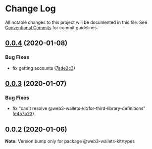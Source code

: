 # Change Log

All notable changes to this project will be documented in this file.
See [Conventional Commits](https://conventionalcommits.org) for commit guidelines.

## [0.0.4](https://github.com/akropolisio/web3-wallets-kit/compare/@web3-wallets-kit/types@0.0.3...@web3-wallets-kit/types@0.0.4) (2020-01-08)


### Bug Fixes

* fix getting accounts ([7ade2c3](https://github.com/akropolisio/web3-wallets-kit/commit/7ade2c3462a7659681bbe4a74cd6143a3d955c3b))





## [0.0.3](https://github.com/akropolisio/web3-wallets-kit/compare/@web3-wallets-kit/types@0.0.2...@web3-wallets-kit/types@0.0.3) (2020-01-07)


### Bug Fixes

* fix "can't resolve @web3-wallets-kit/for-third-library-definitions" ([e457b23](https://github.com/akropolisio/web3-wallets-kit/commit/e457b237a6063a158893d3de820a545a9176bcf5))





## 0.0.2 (2020-01-06)

**Note:** Version bump only for package @web3-wallets-kit/types
